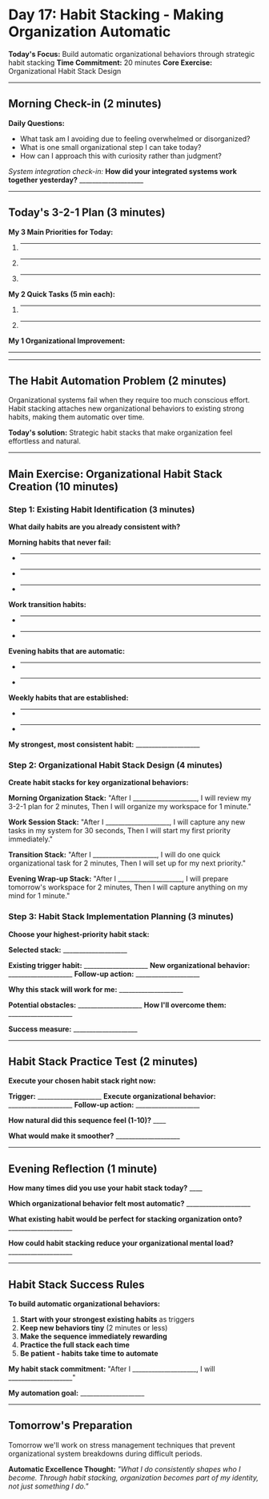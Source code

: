 # Day 17: Habit Stacking - Making Organization Automatic

**Today's Focus:** Build automatic organizational behaviors through strategic habit stacking
**Time Commitment:** 20 minutes
**Core Exercise:** Organizational Habit Stack Design

---

## Morning Check-in (2 minutes)

**Daily Questions:**
- What task am I avoiding due to feeling overwhelmed or disorganized?
- What is one small organizational step I can take today?
- How can I approach this with curiosity rather than judgment?

*System integration check-in:*
**How did your integrated systems work together yesterday?** ____________________

---

## Today's 3-2-1 Plan (3 minutes)

**My 3 Main Priorities for Today:**
1. ____________________
2. ____________________
3. ____________________

**My 2 Quick Tasks (5 min each):**
1. ____________________
2. ____________________

**My 1 Organizational Improvement:**
____________________

---

## The Habit Automation Problem (2 minutes)

Organizational systems fail when they require too much conscious effort. Habit stacking attaches new organizational behaviors to existing strong habits, making them automatic over time.

**Today's solution:** Strategic habit stacks that make organization feel effortless and natural.

---

## Main Exercise: Organizational Habit Stack Creation (10 minutes)

### Step 1: Existing Habit Identification (3 minutes)

**What daily habits are you already consistent with?**

**Morning habits that never fail:**
- ____________________
- ____________________
- ____________________

**Work transition habits:**
- ____________________
- ____________________

**Evening habits that are automatic:**
- ____________________
- ____________________

**Weekly habits that are established:**
- ____________________
- ____________________

**My strongest, most consistent habit:** ____________________

### Step 2: Organizational Habit Stack Design (4 minutes)

**Create habit stacks for key organizational behaviors:**

**Morning Organization Stack:**
"After I ____________________,
I will review my 3-2-1 plan for 2 minutes,
Then I will organize my workspace for 1 minute."

**Work Session Stack:**
"After I ____________________,
I will capture any new tasks in my system for 30 seconds,
Then I will start my first priority immediately."

**Transition Stack:**
"After I ____________________,
I will do one quick organizational task for 2 minutes,
Then I will set up for my next priority."

**Evening Wrap-up Stack:**
"After I ____________________,
I will prepare tomorrow's workspace for 2 minutes,
Then I will capture anything on my mind for 1 minute."

### Step 3: Habit Stack Implementation Planning (3 minutes)

**Choose your highest-priority habit stack:**

**Selected stack:** ____________________

**Existing trigger habit:** ____________________
**New organizational behavior:** ____________________
**Follow-up action:** ____________________

**Why this stack will work for me:** ____________________

**Potential obstacles:** ____________________
**How I'll overcome them:** ____________________

**Success measure:** ____________________

---

## Habit Stack Practice Test (2 minutes)

**Execute your chosen habit stack right now:**

**Trigger:** ____________________
**Execute organizational behavior:** ____________________
**Follow-up action:** ____________________

**How natural did this sequence feel (1-10)?** ____

**What would make it smoother?** ____________________

---

## Evening Reflection (1 minute)

**How many times did you use your habit stack today?** ____

**Which organizational behavior felt most automatic?** ____________________

**What existing habit would be perfect for stacking organization onto?** ____________________

**How could habit stacking reduce your organizational mental load?** ____________________

---

## Habit Stack Success Rules

**To build automatic organizational behaviors:**

1. **Start with your strongest existing habits** as triggers
2. **Keep new behaviors tiny** (2 minutes or less)
3. **Make the sequence immediately rewarding**
4. **Practice the full stack each time**
5. **Be patient - habits take time to automate**

**My habit stack commitment:** "After I ____________________,
I will ____________________"

**My automation goal:** ____________________

---

## Tomorrow's Preparation
Tomorrow we'll work on stress management techniques that prevent organizational system breakdowns during difficult periods.

**Automatic Excellence Thought:**
*"What I do consistently shapes who I become. Through habit stacking, organization becomes part of my identity, not just something I do."*